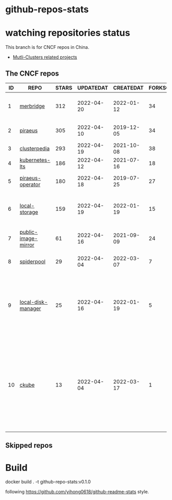 # github-repos-stats

# watching repositories status

This branch is for CNCF repos in China.
- [Mutli-Clusters related projects](https://github.com/pacoxu/github-repos-stats/tree/multi-clusters)


<!--START_SECTION:github_repos-->
## The CNCF repos
| ID |                                   REPO                                   | STARS | UPDATEDAT  | CREATEDAT  | FORKSCOUNT |                                                                                                                     DESCRIPTIONS                                                                                                                     |
|----|--------------------------------------------------------------------------|-------|------------|------------|------------|------------------------------------------------------------------------------------------------------------------------------------------------------------------------------------------------------------------------------------------------------|
|  1 | [merbridge](https://github.com/merbridge/merbridge)                      |   312 | 2022-04-20 | 2022-01-12 |         34 | Use eBPF to speed up your Service Mesh like crossing an Einstein-Rosen Bridge.                                                                                                                                                                       |
|  2 | [piraeus](https://github.com/piraeusdatastore/piraeus)                   |   305 | 2022-04-10 | 2019-12-05 |         34 | High Available Datastore for Kubernetes                                                                                                                                                                                                              |
|  3 | [clusterpedia](https://github.com/clusterpedia-io/clusterpedia)          |   293 | 2022-04-19 | 2021-10-08 |         38 | The Encyclopedia of Kubernetes clusters                                                                                                                                                                                                              |
|  4 | [kubernetes-lts](https://github.com/klts-io/kubernetes-lts)              |   186 | 2022-04-12 | 2021-07-16 |         18 | Kubernetes LTS(long term support)                                                                                                                                                                                                                    |
|  5 | [piraeus-operator](https://github.com/piraeusdatastore/piraeus-operator) |   180 | 2022-04-18 | 2019-07-25 |         27 | The Piraeus Operator manages LINSTOR clusters in Kubernetes.                                                                                                                                                                                         |
|  6 | [local-storage](https://github.com/hwameistor/local-storage)             |   159 | 2022-04-19 | 2022-01-19 |         15 | Local Storage is one of HwameiStor components. It will provision the local LVM volume.                                                                                                                                                               |
|  7 | [public-image-mirror](https://github.com/DaoCloud/public-image-mirror)   |    61 | 2022-04-16 | 2021-09-09 |         24 | 很多镜像都在国外。比如 gcr 。国内下载很慢，需要加速。                                                                                                                                                                                                |
|  8 | [spiderpool](https://github.com/spidernet-io/spiderpool)                 |    29 | 2022-04-04 | 2022-03-07 |          7 | ipam for kubernetes  https://spidernet-io.github.io/spiderpool/                                                                                                                                                                                      |
|  9 | [local-disk-manager](https://github.com/hwameistor/local-disk-manager)   |    25 | 2022-04-16 | 2022-01-19 |          5 | Local Disk Manager is one of HwameiStor components. It will manage all the local disks of the HwameiStor nodes, including provision local Disk volume, and disk health management.                                                                   |
| 10 | [ckube](https://github.com/DaoCloud/ckube)                               |    13 | 2022-04-04 | 2022-03-17 |          1 | Kubernetes APIServer 高性能代理组件，代理 APIServer 的 List 请求，其它类型的请求会直接反向代理到原生 APIServer。 CKube 还额外支持了分页、搜索和索引等功能。 并且，CKube 100% 兼容原生 kubectl 和 kube client sdk，只需要简单的配置即可实现全局替换。 |



## Skipped repos
<!--END_SECTION:github_repos-->

# Build

docker build . -t github-repo-stats:v0.1.0

following https://github.com/yihong0618/github-readme-stats style.
